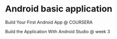 # Android basic application

Build Your First Android App @ COURSERA

Build the Application With Android Studio @ week 3
